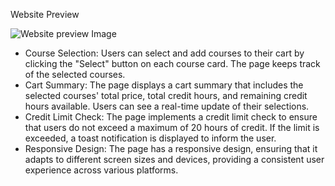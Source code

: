 Website Preview

![Website preview Image](https://i.ibb.co/SJj6cgR/Screenshot-45.png)


- Course Selection: Users can select and add courses to their cart by clicking the "Select" button on each course card. The page keeps track of the selected courses.
- Cart Summary: The page displays a cart summary that includes the selected courses' total price, total credit hours, and remaining credit hours available. Users can see a real-time update of their selections.
- Credit Limit Check: The page implements a credit limit check to ensure that users do not exceed a maximum of 20 hours of credit. If the limit is exceeded, a toast notification is displayed to inform the user.
- Responsive Design: The page has a responsive design, ensuring that it adapts to different screen sizes and devices, providing a consistent user experience across various platforms.